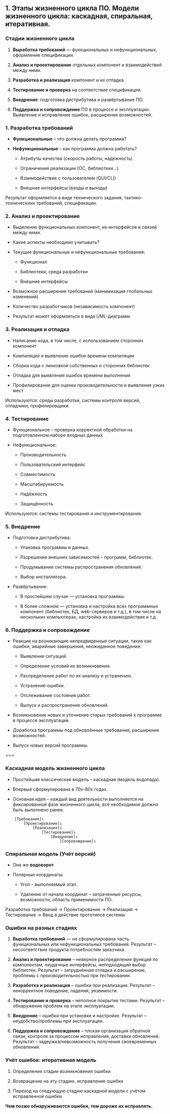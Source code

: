 ## 1. Этапы жизненного цикла ПО. Модели жизненного цикла: каскадная, спиральная, итеративная.

### Стадии жизненного цикла

1. **Выработка требований** — функциональных и нефункциональных, оформление спецификации.

2. **Анализ и проектирование** отдельных компонент и взаимодействий между ними.

3. **Разработка и реализация** компонент и их отладка.

4. **Тестирование и проверка** на соответствие спецификации.

5. **Внедрение**: подготовка дистрибутива и развёртывание ПО.

6. **Поддержка и сопровождение** ПО в процессе и эксплуатации. Выявление и исправление ошибок, расширение возможностей.

### 1. Разработка требований

* **Функциональные** – что должна делать программа?

* **Нефункциональные** – как программа должна работать?

    - Атрибуты качества (скорость работы, надёжность)

    - Ограничения реализации (ОС, библиотеки...)

    - Взаимодействие с пользователем (GUI/CLI)

    - Внешние интерфейсы (входы и выходы)

Результат оформляется в виде технического задания, тактико-техническиих требований, спецификации.

### 2. Анализ и проектирование

* Выделение функциональных компонент, их интерфейсов и связей между ними.

* Какие аспекты необходимо учитывать?

* Текущие функциональные и нефункциональные требования:

    - Функционал

    - Библиотеки, среда разработки

    - Внешние интерфейсы

* Возможное расширения требований (минимизация глобальных изменений)

* Количество разработчиков (независимость компонент)

* Результат может оформляться в виде UML-диаграмм

### 3. Реализация и отладка

* Написание кода, в том числе, с использованием сторонних компонент

* Компиляция и выявление ошибок времени компиляции

* Сборка кода с линковкой собственных и сторонних библиотек

* Отладка для выявления ошибок времени выполнения

* Профилирование для оценки производительности и выявления узких мест

Используются: среды разработки, системы контроля версий, отладчики, профилировщики.

### 4. Тестирование

* Функциональное – проверка корректной обработки на подготовленном наборе входных данных

* Нефункциональное:

    - Производительность

    - Пользовательский интерфейс

    - Совместимость

    - Масштабируемость

    - Надёжность

    - Защищённость

Используются: системы тестирования и инструментирования.

### 5. Внедрение

* Подготовка дистрибутива:

    - Упаковка программы и данных.

    - Разрешение внешних зависимостей – программ, библиотек.

    - Продумывание системы распространения обновлений.

    - Выбор инсталлятора.

* Развёртывание:

    - В простейшем случае — установка программы.

    - В более сложном — установка и настройка всех программных компонент (библиотек, БД, web-серверов и т.д.), в том числе на нескольких компьютерах, настройка их взаимодействия и т.д.

### 6. Поддержка и сопровождение

* Реакция на возникающие непредвиденные ситуации, такие как ошибки, аварийные завершения, неожиданное поведение:

    - Выявление ситуаций.

    - Определение условий их возникновения.

    - Распределение работ по их анализу и устранению.

    - Устранение ошибки.

    - Отслеживание состояния работ.

    - Выпуск и распространение обновлений.

* Возникновение новых и уточнение старых требований к программе в процессе эксплуатации.

* Доработка программы под обновлённые требования, расширение возможностей.

* Выпуск новых версий программы.

===

### Каскадная модель жизненного цикла

* Простейшая классическая модель – каскадная (модель водопада).

* Впервые сформулирована в 70х-80х годах.

* Основная идея – каждый вид деятельности выполняется на фиксированной фазе жизненного цикла, всё необходимое должно быть выполнено ранее.

```
    [Требования]↴
        [Проектирование]↴
            [Реализация]↴
                [Тестирование]↴
                    [Внедрение]↴
                        [Сопровождение]↴
```

### Спиральная модель (Учёт версий)

* Она же **водоворот**

* Полярные координаты:

    - Угол – выполняемый этап.

    - Удаление от начала координат – затраченные ресурсы, возможности, область применимости ПО.

Разработка требований → Проектирование → Реализация → Тестирование → Ввод в действие прототипов системы

### Ошибки на разных стадиях

1. **Выработка требований** — не сформулирована часть функциональных или нефункциональных требований. Результат – несоответствие продукта потребностям заказчика.

2. **Анализ и проектирование** – неверное распределение функций по компонентам, неудачные интерфейсы, неподходящий выбор библиотек.  Результат – затруднённая отладка и расширение, проблемы с производительностью при тестировании.

3. **Разработка и реализация** – ошибки при реализации. Результат – некорректное поведение, падения, уязвимости.

4. **Тестирование и проверка** – неполное покрытие тестами. Результат – обнаружение проблем на этапе эксплуатации.

5. **Внедрение** – ошибки при установке и настройке. Результат – неудобство/проблемы при эксплуатации.

6. **Поддержка и сопровождение** – плохая организация обратной связи, контроля за процессом исправления, доставки обновлений. Результат – задержка/невозможность получения своевременных обновлений.

### Учёт ошибок: итеративная модель

1. Определение стадии возникновения ошибки

2. Возвращение на эту стадию, исправление ошибки

3. Переход на следующую стадию каскадной модели с учётом исправленной ошибки

**Чем позже обнаруживаются ошибки, тем дороже их исправлять.**
